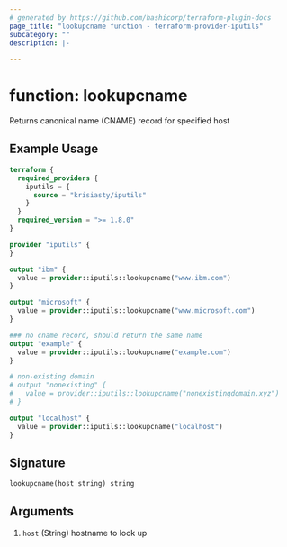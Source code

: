 ```yaml
---
# generated by https://github.com/hashicorp/terraform-plugin-docs
page_title: "lookupcname function - terraform-provider-iputils"
subcategory: ""
description: |-
  
---
```


# function: lookupcname

Returns canonical name (CNAME) record for specified host

## Example Usage

```terraform
terraform {
  required_providers {
    iputils = {
      source = "krisiasty/iputils"
    }
  }
  required_version = ">= 1.8.0"
}

provider "iputils" {
}

output "ibm" {
  value = provider::iputils::lookupcname("www.ibm.com")
}

output "microsoft" {
  value = provider::iputils::lookupcname("www.microsoft.com")
}

### no cname record, should return the same name
output "example" {
  value = provider::iputils::lookupcname("example.com")
}

# non-existing domain
# output "nonexisting" {
#   value = provider::iputils::lookupcname("nonexistingdomain.xyz")
# }

output "localhost" {
  value = provider::iputils::lookupcname("localhost")
}
```

## Signature

<!-- signature generated by tfplugindocs -->
```text
lookupcname(host string) string
```

## Arguments

<!-- arguments generated by tfplugindocs -->
1. `host` (String) hostname to look up
